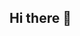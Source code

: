 ## Hi there 👋

<!--
This is the GitHub for UW Bothell Institutional Research.

Our SOP for utilizing this GitHub is to clone repositories for projects you are currently working on to your local machine and modify/run the code from there. As we upload R project files we will will be adding code within the R script that sets the R working directory to be the local clone of that repo. This will allow you to output reports to the repo as well as pull any source material such as logos or flat files from the repo. The code is setup to dynamically set the path as C:/Users/"yourusername"/Documents/GitHub which is the default location for clone repos.
**Here are some ideas to get you started:**

🙋‍♀️ A short introduction - what is your organization all about?
🌈 Contribution guidelines - how can the community get involved?
👩‍💻 Useful resources - where can the community find your docs? Is there anything else the community should know?
🍿 Fun facts - what does your team eat for breakfast?
🧙 Remember, you can do mighty things with the power of [Markdown](https://docs.github.com/github/writing-on-github/getting-started-with-writing-and-formatting-on-github/basic-writing-and-formatting-syntax)
-->
